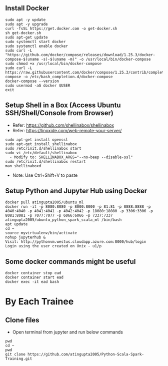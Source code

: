 ## Install Docker
```
sudo apt -y update
sudo apt -y upgrade
curl -fsSL https://get.docker.com -o get-docker.sh
sh get-docker.sh
sudo apt-get update
sudo systemctl start docker
sudo systemctl enable docker
sudo curl -L "https://github.com/docker/compose/releases/download/1.25.3/docker-compose-$(uname -s)-$(uname -m)" -o /usr/local/bin/docker-compose
sudo chmod +x /usr/local/bin/docker-compose
sudo curl -L https://raw.githubusercontent.com/docker/compose/1.25.3/contrib/completion/bash/docker-compose -o /etc/bash_completion.d/docker-compose
docker-compose --version
sudo usermod -aG docker $USER
exit
```

## Setup Shell in a Box (Access Ubuntu SSH/Shell/Console from Browser)
 - Refer: https://github.com/shellinabox/shellinabox
 - Refer: https://linoxide.com/web-remote-your-server/
```
sudo apt-get install openssl
sudo apt-get install shellinabox
sudo /etc/init.d/shellinabox start
sudo vi /etc/default/shellinabox
  - Modify to: SHELLINABOX_ARGS="--no-beep --disable-ssl"
sudo /etc/init.d/shellinabox restart
man shellinaboxd

```
 - Note: Use Ctrl+Shift+V to paste


## Setup Python and Jupyter Hub using Docker
```
docker pull atingupta2005/ubuntu_ml
docker run -it -p 8080:8080 -p 8000:8000 -p 81:81 -p 8888:8888 -p 4040:4040 -p 4041:4041 -p 4042:4042 -p 18080:18080 -p 3306:3306 -p 8081:8081 -p 7077:7077 -p 6066:6066 -p 7337:7337  atingupta2005/ubuntu_python_spark_scala_ml /bin/bash
apt update
cd ~
source myvirtualenv/bin/activate
nohup jupyterhub &
Visit: http://pythonvm.westus.cloudapp.azure.com:8000/hub/login
Login using the user created on Unix - u1/p
```

## Some docker commands might be useful
```
docker container stop ead
docker container start ead
docker exec -it ead bash
```

# By Each Trainee
## Clone files
 - Open terminal from jupyter and run below commands
```
pwd
cd ~
pwd
git clone https://github.com/atingupta2005/Python-Scala-Spark-Training.git
```
